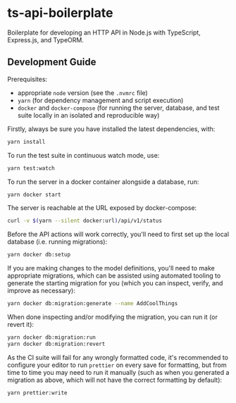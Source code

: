 # ts-api-boilerplate

Boilerplate for developing an HTTP API in Node.js with TypeScript, Express.js, and TypeORM.

## Development Guide

Prerequisites:
- appropriate `node` version (see the `.nvmrc` file)
- `yarn` (for dependency management and script execution)
- `docker` and `docker-compose` (for running the server, database, and test suite locally in an isolated and reproducible way)

Firstly, always be sure you have installed the latest dependencies, with:
```sh
yarn install
```

To run the test suite in continuous watch mode, use:
```sh
yarn test:watch
```

To run the server in a docker container alongside a database, run:
```sh
yarn docker start
```

The server is reachable at the URL exposed by docker-compose:
```sh
curl -v $(yarn --silent docker:url)/api/v1/status
```

Before the API actions will work correctly, you'll need to first set up the local database (i.e. running migrations):
```sh
yarn docker db:setup
```

If you are making changes to the model definitions, you'll need to make appropriate migrations, which can be assisted using automated tooling to generate the starting migration for you (which you can inspect, verify, and improve as necessary):
```sh
yarn docker db:migration:generate --name AddCoolThings
```

When done inspecting and/or modifying the migration, you can run it (or revert it):
```sh
yarn docker db:migration:run
yarn docker db:migration:revert
```

As the CI suite will fail for any wrongly formatted code, it's recommended to configure your editor to run `prettier` on every save for formatting, but from time to time you may need to run it manually (such as when you generated a migration as above, which will not have the correct formatting by default):
```sh
yarn prettier:write
```
